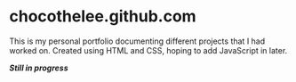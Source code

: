# chocothelee.github.com
This is my personal portfolio documenting different projects that I had worked on. Created using HTML and CSS, hoping to add JavaScript in later.

***Still in progress***
